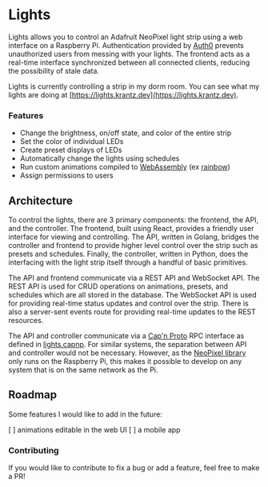 # Lights

Lights allows you to control an Adafruit NeoPixel light strip using a web interface on a Raspberry Pi. Authentication
provided by [Auth0](https://www.auth0.com) prevents unauthorized users from messing with your lights. The frontend acts
as a real-time interface synchronized between all connected clients, reducing the possibility of stale data.

Lights is currently controlling a strip in my dorm room. You can see what my lights are doing at
[https://lights.krantz.dev](https://lights.krantz.dev).


### Features

- Change the brightness, on/off state, and color of the entire strip
- Set the color of individual LEDs
- Create preset displays of LEDs
- Automatically change the lights using schedules
- Run custom animations compiled to [WebAssembly](https://webassembly.org/) (ex [rainbow](sample-animations/rainbow))
- Assign permissions to users


## Architecture

To control the lights, there are 3 primary components: the frontend, the API, and the controller. The frontend, built 
using React, provides a friendly user interface for viewing and controlling. The API, written in Golang, bridges the 
controller and frontend to provide higher level control over the strip such as presets and schedules. Finally, the 
controller, written in Python, does the interfacing with the light strip itself through a handful of basic primitives.

The API and frontend communicate via a REST API and WebSocket API. The REST API is used for CRUD operations on
animations, presets, and schedules which are all stored in the database. The WebSocket API is used for providing real-time
status updates and control over the strip. There is also a server-sent events route for providing real-time updates to
the REST resources.

The API and controller communicate via a [Cap'n Proto](https://capnproto.org) RPC interface as defined in 
[lights.capnp](lights_capnp/lights.capnp). For similar systems, the separation between API and controller would not be
necessary. However, as the [NeoPixel library](https://pypi.org/project/adafruit-circuitpython-neopixel/) only runs on
the Raspberry Pi, this makes it possible to develop on any system that is on the same network as the Pi.


## Roadmap

Some features I would like to add in the future:

[ ] animations editable in the web UI
[ ] a mobile app


### Contributing

If you would like to contribute to fix a bug or add a feature, feel free to make a PR!
